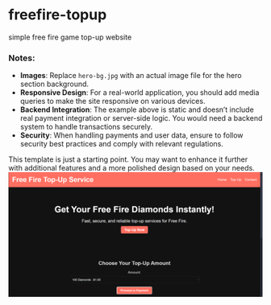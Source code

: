 # freefire-topup
simple free fire game top-up website<br>
### Notes:
- **Images**: Replace `hero-bg.jpg` with an actual image file for the hero section background.
- **Responsive Design**: For a real-world application, you should add media queries to make the site responsive on various devices.
- **Backend Integration**: The example above is static and doesn’t include real payment integration or server-side logic. You would need a backend system to handle transactions securely.
- **Security**: When handling payments and user data, ensure to follow security best practices and comply with relevant regulations.

This template is just a starting point. You may want to enhance it further with additional features and a more polished design based on your needs.<br>
![Screenshot](screenshot.png)
